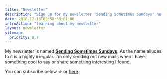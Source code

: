 ```yaml
---
title: "Newsletter"
description: "Sign up for my newsletter 'Sending Sometimes Sundays' here."
date: 2018-12-16T09:58:59+01:00
introAction: "learning about my newsletter"
layout: newsletter
sitemap:
  priority: 0.7
---
```


My newsletter is named **[Sending Sometimes Sundays](https://eepurl.com/gb5fej)**. As the name alludes to it is a highly irregular. I'm only sending out new mails when I have something cool to say or share something interesting I found.

<!-- Here is an [archive of previous emails](https://us11.campaign-archive.com/home/?u=c7ddfd92e643e03c2b9741fba&id=c30028eeb4) sent to the list. -->

You can subscribe below **↓** or [here](https://eepurl.com/gb5fej).
